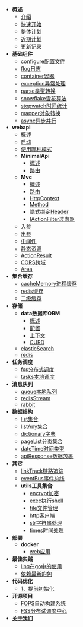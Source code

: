 * **概述**
    * [介绍](README.md "介绍")
    * [快速开始](overview/quickStart.md "快速开始")
    * [整体计划](overview/plan.md "整体计划")
    * [近期计划](overview/comingPlan.md "近期计划")
    * [更新记录](overview/version.md "更新记录")
* **基础组件**
  * [configure配置文件](basic/configure.md "配置文件")
  * [flog日志](basic/flog.md "日志")
  * [container容器](basic/container.md "IOC容器")
  * [exception异常处理](basic/exception.md "异常处理")
  * [parse类型转换](basic/parse.md "类型转换")
  * [snowflake雪花算法](basic/snowflake.md "雪花算法")
  * [stopwatch时间统计](basic/stopwatch.md "时间统计")
  * [mapper对象转换](basic/mapper.md "对象转换")
  * [async异步并行](basic/async.md "异步并行")
* **webapi**
  * [概述](web/webapi/overview.md "概述")
  * [启动](web/webapi/statup.md "启动")
  * [使用哪种模式](web/webapi/useMode.md "使用哪种模式")
  * **MinimalApi**
    * [概述](web/webapi/minimalApi/overview.md "概述")
    * [路由](web/webapi/minimalApi/route.md "MinimalApi")
  * **Mvc**
    * [概述](web/webapi/mvc/overview.md "概述")
    * [路由](web/webapi/mvc/route.md "路由")
    * [HttpContext](web/webapi/mvc/httpContext.md "HttpContext上下文")
    * [Method](web/webapi/mvc/method.md "Method")
    * [隐式绑定Header](web/webapi/mvc/bindHeader.md "隐式绑定Header")
    * [IActionFilter过虑器](web/webapi/mvc/actionFilter.md "IActionFilter过虑器")
  * [入参](web/webapi/requestParams.md "入参")
  * [出参](web/webapi/responseParams.md "出参")
  * [中间件](web/webapi/middleware.md "中间件")
  * [静态资源](web/webapi/staticFile.md "静态资源")
  * [ActionResult](web/webapi/actionResult.md "ActionResult")
  * [CORS跨域](web/webapi/cors.md "CORS跨域")
  * [Area](web/webapi/area.md "Area")
* **集合缓存**
  * [cacheMemory进程缓存](cache/cacheMemory.md "进程缓存")
  * [redis缓存](cache/redis.md "Redis缓存")
  * [二级缓存](cache/level2Cache.md "二级缓存")
* **存储**
  * **data数据库ORM**
    * [概述](store/data/overview.md "概述")
    * [配置](store/data/config.md "配置")
    * [上下文](store/data/context.md "上下文")
    * [CURD](store/data/curd.md "插入记录")
  * [elasticSearch](store/elasticSearch.md "elasticSearch")
  * [redis](store/redis.md "redis")
* **任务调度**
  * [fss分布式调度](task/fss.md "分布式调度")
  * [tasks本地调度](task/tasks.md "本地调度")
* **消息队列**
  * [queue本地队列](mq/queue.md "本地队列")
  * [redisStream](mq/redisStream.md "redisStream")
  * [rabbit](mq/rabbit.md "rabbit")
* **数据结构**
  * [list集合](dataStructure/list.md "list集合")
  * [listAny集合](dataStructure/listAny.md "listAny集合")
  * [dictionary字典](dataStructure/dictionary.md "字典")
  * [pageList分页集合](dataStructure/pageList.md "pageList分页集合")
  * [dateTime时间类型](dataStructure/dateTime.md "时间类型")
  * [apiResponse数据包裹](dataStructure/apiResponse.md "Api类型")
* **其它**
  * [linkTrack链路追踪](other/linkTrack.md "链路追踪")
  * [eventBus事件总线](other/eventBus.md "事件总线")
  * **utils工具集合**
    * [encrypt加密](other/utils/encrypt.md "encrypt加密")
    * [exec执行shell](other/utils/exec.md "exec执行shell")
    * [file文件管理](other/utils/file.md "file文件管理")
    * [http客户端](other/utils/http.md "http客户端")
    * [str字符串处理](other/utils/str.md "str字符串处理")
    * [times时间处理](other/utils/times.md "times时间处理")
* **部署**
  * **docker**
    * [web应用](deploy/docker.web.md "web应用")
* **最佳实践**
  * [linq在go中的使用](practices/1.md "linq在go中的使用")
  * [依赖最新的包](practices/2.md "依赖最新的包")
* **代码优化**
  * [1、提前初始化](optimization/1.md "1、提前初始化")
* **开源项目**
  * [FOPS自动构建系统](https://github.com/FarseerNet/fops.go)
  * [FSS分布试调度中心](https://github.com/FarseerNet/fss.go)
* [**关于我们**](aboutus.md "关于我们")